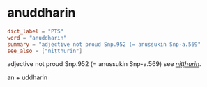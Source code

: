 # anuddharin

``` toml
dict_label = "PTS"
word = "anuddharin"
summary = "adjective not proud Snp.952 (= anussukin Snp-a.569"
see_also = ["niṭṭhurin"]
```

adjective not proud Snp.952 (= anussukin Snp\-a.569) see *[niṭṭhurin](niṭṭhurin.md)*.

an \+ uddharin

